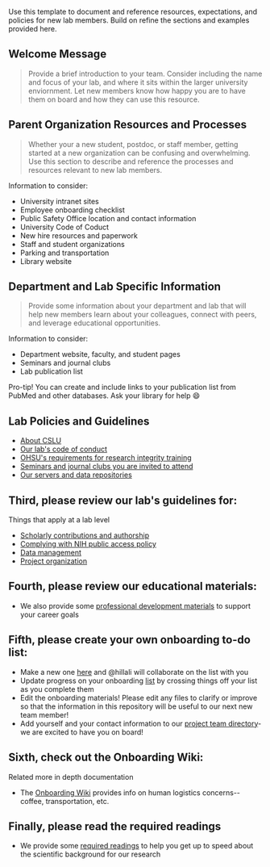 Use this template to document and reference resources, expectations, and policies for new lab members.  Build on refine the sections and examples provided here.

## Welcome Message
> Provide a brief introduction to your team.  Consider including the name and focus of your lab, and where it sits within the larger university enviornment.  Let new members know how happy you are to have them on board and how they can use this resource.

## Parent Organization Resources and Processes
> Whether your a new student, postdoc, or staff member, getting started at a new organization can be confusing and overwhelming.  Use this section to describe and reference the processes and resources relevant to new lab members.  

Information to consider:

* University intranet sites
* Employee onboarding checklist
* Public Safety Office location and contact information
* University Code of Coduct
* New hire resources and paperwork 
* Staff and student organizations
* Parking and transportation
* Library website

## Department and Lab Specific Information
> Provide some information about your department and lab that will help new members learn about your colleagues, connect with peers, and leverage educational opportunities.

Information to consider:

* Department website, faculty, and student pages
* Seminars and journal clubs
* Lab publication list

Pro-tip!  You can create and include links to your publication list from PubMed and other databases.  Ask your library for help :smile:

## Lab Policies and Guidelines
> 

* [About CSLU](02-cslu-information/about-cslu.md)
* [Our lab's code of conduct](02-cslu-information/code-of-conduct.md)
* [OHSU's requirements for research integrity training](02-cslu-information/research-integrity.md)
* [Seminars and journal clubs you are invited to attend](02-cslu-information/seminars-and-journal-clubs.md)
* [Our servers and data repositories](02-cslu-information/servers-and-data-repositories.md)

## Third, please review our lab's guidelines for:
Things that apply at a lab level

* [Scholarly contributions and authorship](03-lab-policies/contributions-and-authorship.md)
* [Complying with NIH public access policy](03-lab-policies/nih-public-access-policy.md)
* [Data management](03-lab-policies/data-management.md)
* [Project organization](03-lab-policies/project-organization.md)

## Fourth, please review our educational materials:

* We also provide some [professional development materials](04-educational-materials/professional-development) to support your career goals

## Fifth, please create your own onboarding to-do list:

* Make a new one [here](05-individual-onboarding) and @hillali will collaborate on the list with you
* Update progress on your onboarding [list](individual-onboarding) by crossing things off your list as you complete them
* Edit the onboarding materials! Please edit any files to clarify or improve so that the information in this repository will be useful to our next new team member!
* Add yourself and your contact information to our [project team directory](https://repo.cslu.ohsu.edu/language-outcomes/housekeeping/blob/master/contact-info.md)- we are excited to have you on board!

## Sixth, check out the Onboarding Wiki:
Related more in depth documentation
* The [Onboarding Wiki](https://repo.cslu.ohsu.edu/language-outcomes/onboarding/wikis/home) provides info on human logistics concerns--coffee, transportation, etc.

## Finally, please read the required readings
* We provide some [required readings](required-reading) to help you get up to speed about the scientific background for our research
